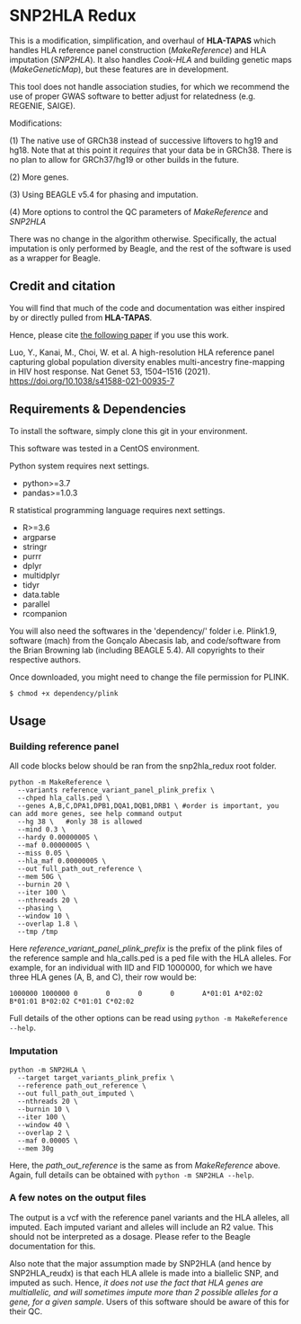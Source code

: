 # SNP2HLA Redux
This is a modification, simplification, and overhaul of **HLA-TAPAS** which handles HLA reference panel construction (*MakeReference*) and HLA imputation (*SNP2HLA*). It also handles *Cook-HLA* and building genetic maps (*MakeGeneticMap*), but these features are in development.

This tool does not handle association studies, for which we recommend the use of proper GWAS software to better adjust for relatedness (e.g. REGENIE, SAIGE).

Modifications:

(1) The native use of GRCh38 instead of successive liftovers to hg19 and hg18. Note that at this point it *requires* that your data be in GRCh38. There is no plan to allow for GRCh37/hg19 or other builds in the future.

(2) More genes.

(3) Using BEAGLE v5.4 for phasing and imputation.

(4) More options to control the QC parameters of *MakeReference* and *SNP2HLA*

There was no change in the algorithm otherwise. Specifically, the actual imputation is only performed by Beagle, and the rest of the software is used as a wrapper for Beagle.

## Credit and citation
You will find that much of the code and documentation was either inspired by or directly pulled from **HLA-TAPAS**.

Hence, please cite [the following paper](https://www.nature.com/articles/s41588-021-00935-7) if you use this work.

Luo, Y., Kanai, M., Choi, W. et al. A high-resolution HLA reference panel capturing global population diversity enables multi-ancestry fine-mapping in HIV host response. Nat Genet 53, 1504–1516 (2021). https://doi.org/10.1038/s41588-021-00935-7

## Requirements & Dependencies

To install the software, simply clone this git in your environment.

This software was tested in a CentOS environment.

Python system requires next settings.
- python>=3.7
- pandas>=1.0.3

R statistical programming language requires next settings.
- R>=3.6
- argparse
- stringr
- purrr
- dplyr
- multidplyr
- tidyr
- data.table
- parallel
- rcompanion

You will also need the softwares in the 'dependency/' folder i.e. Plink1.9, software (mach) from the Gonçalo Abecasis lab, and code/software from the Brian Browning lab (including BEAGLE 5.4). All copyrights to their respective authors.

Once downloaded, you might need to change the file permission for PLINK.
```
$ chmod +x dependency/plink
```

## Usage

### Building reference panel

All code blocks below should be ran from the snp2hla_redux root folder.

```
python -m MakeReference \
  --variants reference_variant_panel_plink_prefix \
  --chped hla_calls.ped \
  --genes A,B,C,DPA1,DPB1,DQA1,DQB1,DRB1 \ #order is important, you can add more genes, see help command output
  --hg 38 \   #only 38 is allowed
  --mind 0.3 \
  --hardy 0.00000005 \
  --maf 0.00000005 \
  --miss 0.05 \
  --hla_maf 0.00000005 \
  --out full_path_out_reference \
  --mem 50G \
  --burnin 20 \
  --iter 100 \
  --nthreads 20 \
  --phasing \
  --window 10 \
  --overlap 1.8 \
  --tmp /tmp
```

Here *reference_variant_panel_plink_prefix* is the prefix of the plink files of the reference sample and hla_calls.ped is a ped file with the HLA alleles. For example, for an individual with IID and FID 1000000, for which we have three HLA genes (A, B, and C), their row would be:

```
1000000 1000000 0       0       0       0       A*01:01 A*02:02 B*01:01 B*02:02 C*01:01 C*02:02
```

Full details of the other options can be read using `python -m MakeReference --help`.


### Imputation

```
python -m SNP2HLA \
  --target target_variants_plink_prefix \
  --reference path_out_reference \
  --out full_path_out_imputed \
  --nthreads 20 \
  --burnin 10 \
  --iter 100 \
  --window 40 \
  --overlap 2 \
  --maf 0.00005 \
  --mem 30g
```

Here, the *path_out_reference* is the same as from *MakeReference* above. Again, full details can be obtained with `python -m SNP2HLA --help`.

### A few notes on the output files

The output is a vcf with the reference panel variants and the HLA alleles, all imputed. Each imputed variant and alleles will include an R2 value. This should not be interpreted as a dosage. Please refer to the Beagle documentation for this.

Also note that the major assumption made by SNP2HLA (and hence by SNP2HLA_reudx) is that each HLA allele is made into a biallelic SNP, and imputed as such. Hence, *it does not use the fact that HLA genes are multiallelic, and will sometimes impute more than 2 possible alleles for a gene, for a given sample*. Users of this software should be aware of this for their QC.
